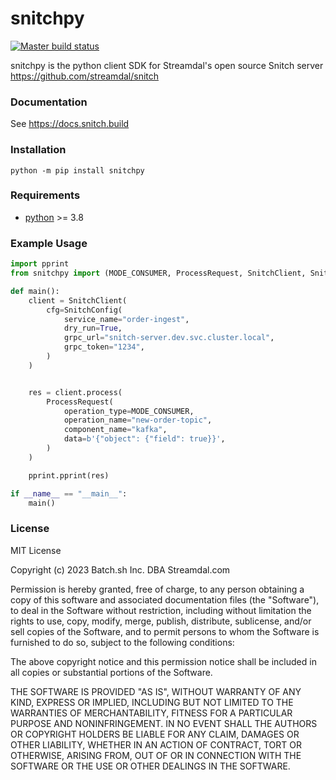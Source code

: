 # snitchpy


[![Master build status](https://github.com/streamdal/snitch-python-client/workflows/main/badge.svg)](https://github.com/streamdal/snitch-python-client/actions/workflows/main.yml)

snitchpy is the python client SDK for Streamdal's open source Snitch server https://github.com/streamdal/snitch

### Documentation

See https://docs.snitch.build

### Installation
```
python -m pip install snitchpy
```

### Requirements

* [python](https://www.python.org/) >= 3.8


### Example Usage

```python
import pprint
from snitchpy import (MODE_CONSUMER, ProcessRequest, SnitchClient, SnitchConfig)

def main():
    client = SnitchClient(
        cfg=SnitchConfig(
            service_name="order-ingest",
            dry_run=True,
            grpc_url="snitch-server.dev.svc.cluster.local",
            grpc_token="1234",
        )
    )


    res = client.process(
        ProcessRequest(
            operation_type=MODE_CONSUMER,
            operation_name="new-order-topic",
            component_name="kafka",
            data=b'{"object": {"field": true}}',
        )
    )

    pprint.pprint(res)

if __name__ == "__main__":
    main()
```

### License

MIT License

Copyright (c) 2023 Batch.sh Inc. DBA Streamdal.com

Permission is hereby granted, free of charge, to any person obtaining a copy
of this software and associated documentation files (the "Software"), to deal
in the Software without restriction, including without limitation the rights
to use, copy, modify, merge, publish, distribute, sublicense, and/or sell
copies of the Software, and to permit persons to whom the Software is
furnished to do so, subject to the following conditions:

The above copyright notice and this permission notice shall be included in all
copies or substantial portions of the Software.

THE SOFTWARE IS PROVIDED "AS IS", WITHOUT WARRANTY OF ANY KIND, EXPRESS OR
IMPLIED, INCLUDING BUT NOT LIMITED TO THE WARRANTIES OF MERCHANTABILITY,
FITNESS FOR A PARTICULAR PURPOSE AND NONINFRINGEMENT. IN NO EVENT SHALL THE
AUTHORS OR COPYRIGHT HOLDERS BE LIABLE FOR ANY CLAIM, DAMAGES OR OTHER
LIABILITY, WHETHER IN AN ACTION OF CONTRACT, TORT OR OTHERWISE, ARISING FROM,
OUT OF OR IN CONNECTION WITH THE SOFTWARE OR THE USE OR OTHER DEALINGS IN THE
SOFTWARE.
